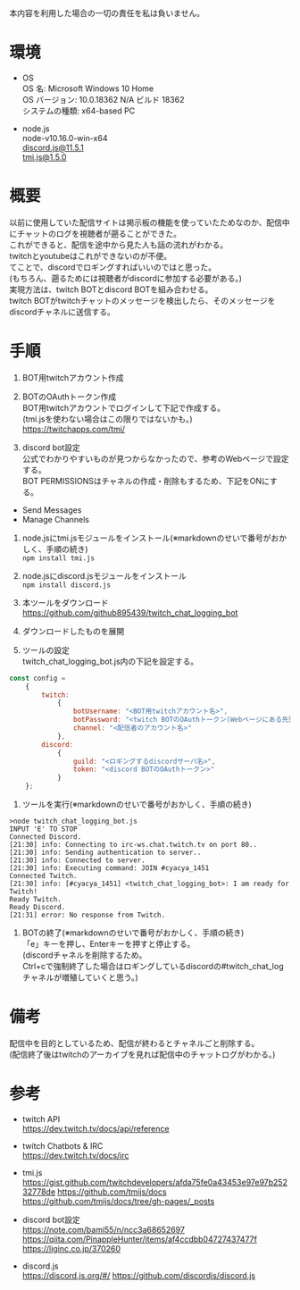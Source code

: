 本内容を利用した場合の一切の責任を私は負いません。

# 環境
- OS  
OS 名:                  Microsoft Windows 10 Home  
OS バージョン:          10.0.18362 N/A ビルド 18362  
システムの種類:         x64-based PC

- node.js  
node-v10.16.0-win-x64  
discord.js@11.5.1  
tmi.js@1.5.0

# 概要
以前に使用していた配信サイトは掲示板の機能を使っていたためなのか、配信中にチャットのログを視聴者が遡ることができた。  
これができると、配信を途中から見た人も話の流れがわかる。  
twitchとyoutubeはこれができないのが不便。  
てことで、discordでロギングすればいいのではと思った。  
(もちろん、遡るためには視聴者がdiscordに参加する必要がある。)  
実現方法は、twitch BOTとdiscord BOTを組み合わせる。  
twitch BOTがtwitchチャットのメッセージを検出したら、そのメッセージをdiscordチャネルに送信する。

# 手順
1. BOT用twitchアカウント作成

1. BOTのOAuthトークン作成  
BOT用twitchアカウントでログインして下記で作成する。  
(tmi.jsを使わない場合はこの限りではないかも。)  
https://twitchapps.com/tmi/

1. discord bot設定  
公式でわかりやすいものが見つからなかったので、参考のWebページで設定する。  
BOT PERMISSIONSはチャネルの作成・削除もするため、下記をONにする。
- Send Messages  
- Manage Channels

1. node.jsにtmi.jsモジュールをインストール(※markdownのせいで番号がおかしく、手順の続き)  
`npm install tmi.js`

1. node.jsにdiscord.jsモジュールをインストール  
`npm install discord.js`

1. 本ツールをダウンロード  
https://github.com/github895439/twitch_chat_logging_bot

1. ダウンロードしたものを展開

1. ツールの設定  
twitch_chat_logging_bot.js内の下記を設定する。

```javascript:twitch_chat_logging_bot.js
const config =
    {
        twitch:
            {
                botUsername: "<BOT用twitchアカウント名>",
                botPassword: "<twitch BOTのOAuthトークン(Webページにある先頭の「oauth:」も含めて)>",
                channel: "<配信者のアカウント名>"
            },
        discord:
            {
                guild: "<ロギングするdiscordサーバ名>",
                token: "<discord BOTのOAuthトークン>"
            }
    };
```

1. ツールを実行(※markdownのせいで番号がおかしく、手順の続き)
```plaintext:標準出力
>node twitch_chat_logging_bot.js
INPUT 'E' TO STOP
Connected Discord.
[21:30] info: Connecting to irc-ws.chat.twitch.tv on port 80..
[21:30] info: Sending authentication to server..
[21:30] info: Connected to server.
[21:30] info: Executing command: JOIN #cyacya_1451
Connected Twitch.
[21:30] info: [#cyacya_1451] <twitch_chat_logging_bot>: I am ready for Twitch!
Ready Twitch.
Ready Discord.
[21:31] error: No response from Twitch.
```

1. BOTの終了(※markdownのせいで番号がおかしく、手順の続き)  
「e」キーを押し、Enterキーを押すと停止する。  
(discordチャネルを削除するため。  
Ctrl+cで強制終了した場合はロギングしているdiscordの#twitch_chat_logチャネルが増殖していくと思う。)

# 備考
配信中を目的としているため、配信が終わるとチャネルごと削除する。  
(配信終了後はtwitchのアーカイブを見れば配信中のチャットログがわかる。)

# 参考
- twitch API  
https://dev.twitch.tv/docs/api/reference

- twitch Chatbots & IRC  
https://dev.twitch.tv/docs/irc

- tmi.js  
https://gist.github.com/twitchdevelopers/afda75fe0a43453e97e97b25232778de
https://github.com/tmijs/docs
https://github.com/tmijs/docs/tree/gh-pages/_posts

- discord bot設定  
https://note.com/bami55/n/ncc3a68652697
https://qiita.com/PinappleHunter/items/af4ccdbb04727437477f
https://liginc.co.jp/370260

- discord.js  
https://discord.js.org/#/
https://github.com/discordjs/discord.js
